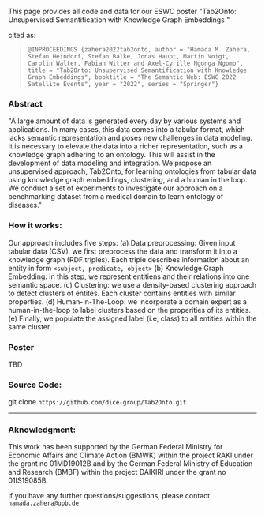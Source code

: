 This page provides all code and data for our ESWC poster "Tab2Onto: Unsupervised Semantification with Knowledge Graph Embeddings
"

cited as:
> `@INPROCEEDINGS {zahera2022tab2onto, author = "Hamada M. Zahera, Stefan Heindorf, Stefan Balke, Jonas Haupt, Martin Voigt, Carolin Walter, Fabian Witter and Axel-Cyrille Ngonga Ngomo", title = "Tab2Onto: Unsupervised Semantification with Knowledge Graph Embeddings", booktitle = "The Semantic Web: ESWC 2022 Satellite Events", year = "2022", series = "Springer"}` 

### Abstract
"A large amount of data is generated every day by various systems and applications. In many cases, this data comes into a tabular format, which lacks semantic representation and poses new challenges in data modeling. 
It is necessary to elevate the data into a richer representation, such as a knowledge graph adhering to an ontology. This will assist in the development of data modeling and integration. We propose an unsupervised approach, Tab2Onto, for learning ontologies from tabular data using knowledge graph embeddings, clustering, and a human in the loop. We conduct a set of experiments to investigate our approach on a benchmarking dataset from a medical domain to learn ontology of diseases."

### How it works:
Our approach includes five steps:
  (a) Data preprocessing: Given input tabular data (CSV), we first preprocess the data and transform it into a knowledge graph (RDF triples). Each triple describes information about an entity in form `<subject, predicate, object>`
   (b) Knowledge Graph Embedding: in this step, we represent entitiens and their relations into one semantic space. 
  (c) Clustering: we use a density-based clustering approach to detect clusters of entites. Each cluster contains entities with similar properties.
   (d) Human-In-The-Loop: we incorporate a domain expert as a human-in-the-loop to label clusters based on the properities of its entities. 
   (e) Finally, we populate the assigned label (i.e, class) to all entities within the same cluster.

### Poster
TBD
### Source Code: 
git clone `https://github.com/dice-group/Tab2Onto.git`

***
### Aknowledgment: 
This work has been supported by the German Federal Ministry for Economic Affairs and Climate Action (BMWK) within the project RAKI under the grant no 01MD19012B and by the German Federal Ministry of Education and Research (BMBF) within the project DAIKIRI under the grant no 01IS19085B.

If you have any further questions/suggestions, please contact `hamada.zahera@upb.de`

